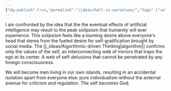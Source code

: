 ```yaml
---
{"dg-publish":true,"permalink":"/ideas/hell-is-ourselves/","tags":["self","identity","philosophy","life","technology"],"noteIcon":"","created":"2024-09-22T06:59:17.519+08:00","updated":"2024-12-17T20:42:20.479+08:00"}
---
```


I am confronted by the idea that the the eventual effects of artificial intelligence may result to the peak solipsism that humanity will ever experience. This solipsism feels like a looming desire above everyone's head that stems from the fueled desire for self-gratification brought by social media. The [[_ideas/Algorithmic-driven Thinking\|algorithm]] confirms only the values of the self, an interconnecting web of mirrors that traps the ego at its center. A web of self-delusions that cannot be penetrated by any foreign consciousness.

We will become men living in our own islands, resulting in an accidental isolation apart from everyone else: pure individualism without the external avenue for criticism and regulation. The self becomes God.